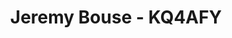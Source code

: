 ---
title: Jeremy Bouse - KQ4AFY
description: Treasurer
# email_hash: 7ed137bc74aa906a562434ca1f8ea515
images:
- headshot.png
socials:
  github: jbouse
  email: kq4afy@osceolacountyares.org
  website: https://kq4afy.xyz
---